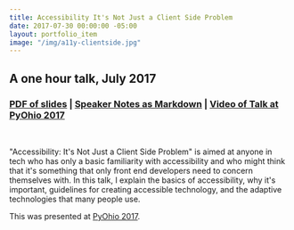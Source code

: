 ```yaml
---
title: Accessibility It's Not Just a Client Side Problem
date: 2017-07-30 00:00:00 -05:00
layout: portfolio_item
image: "/img/a11y-clientside.jpg"
---
```


## A one hour talk, July 2017
### [PDF of slides](/documents/accessibility-notjust.pdf) | [Speaker Notes as Markdown](/documents/accessibility-notjust.md) | [Video of Talk at PyOhio 2017](https://www.youtube.com/watch?v=GOp5_h2SQDo&feature=youtu.be)

<br>

"Accessibility: It's Not Just a Client Side Problem" is aimed at anyone in tech who has only a basic familiarity with accessibility and who might think that it's something that only front end developers need to concern themselves with. In this talk, I explain the basics of accessibility, why it's important, guidelines for creating accessible technology, and the adaptive technologies that many people use.

This was presented at <a href="https://pyohio.org/schedule/presentation/273/">PyOhio 2017</a>.

<br>
<br>

<script async class="speakerdeck-embed" data-id="c0fdc864db9b4df7a632398f04dfee12" data-ratio="1.77777777777778" src="//speakerdeck.com/assets/embed.js"></script>
